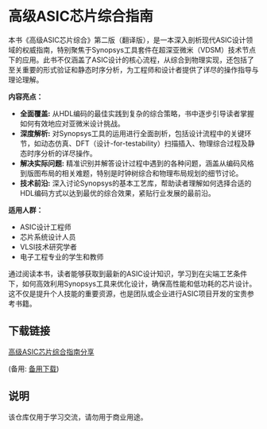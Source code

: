 # 高级ASIC芯片综合指南

本书《高级ASIC芯片综合》第二版（翻译版），是一本深入剖析现代ASIC设计领域的权威指南，特别聚焦于Synopsys工具套件在超深亚微米（VDSM）技术节点下的应用。此书不仅涵盖了ASIC设计的核心流程，从综合到物理实现，还包括了至关重要的形式验证和静态时序分析，为工程师和设计者提供了详尽的操作指导与理论理解。

**内容亮点：**
- **全面覆盖:** 从HDL编码的最佳实践到复杂的综合策略，书中逐步引导读者掌握如何有效地应对亚微米设计挑战。
- **深度解析:** 对Synopsys工具的运用进行全面剖析，包括设计流程中的关键环节，如动态仿真、DFT（设计-for-testability）扫描插入、物理综合过程及静态时序分析的详尽操作。
- **解决实际问题:** 精准识别并解答设计过程中遇到的各种问题，涵盖从编码风格到版图布局的相关难题，特别是时钟树综合和物理布局规划的细节讨论。
- **技术前沿:** 深入讨论Synopsys的基本工艺库，帮助读者理解如何选择合适的HDL编码方式以达到最优的综合效果，紧贴行业发展的最前沿。

**适用人群：**
- ASIC设计工程师
- 芯片系统设计人员
- VLSI技术研究学者
- 电子工程专业的学生和教师

通过阅读本书，读者能够获取到最新的ASIC设计知识，学习到在尖端工艺条件下，如何高效利用Synopsys工具来优化设计，确保高性能和低功耗的芯片设计。这不仅是提升个人技能的重要资源，也是团队或企业进行ASIC项目开发的宝贵参考书籍。

## 下载链接
[高级ASIC芯片综合指南分享](https://pan.quark.cn/s/386629443330) 

(备用: [备用下载](https://pan.baidu.com/s/1LjuqQt32n4LOInK8pPr_UA?pwd=1234))

## 说明

该仓库仅用于学习交流，请勿用于商业用途。
